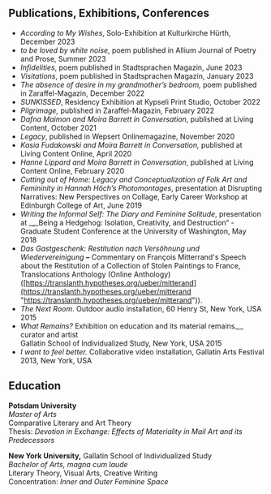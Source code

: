 
## Publications, Exhibitions, Conferences

* *According to My Wishes*, Solo-Exhibition at Kulturkirche Hürth, December 2023
* *to be loved by white noise*, poem published in Allium Journal of Poetry and Prose, Summer 2023
* *Infidelities*, poem published in Stadtsprachen Magazin, June 2023
* *Visitations*, poem published in Stadtsprachen Magazin, January 2023
* *The absence of desire in my grandmother’s bedroom,* poem published in Zaraffel-Magazin, December 2022
* *SUNKISSED*, Residency Exhibition at Kypseli Print Studio, October 2022
* *Pilgrimage,* published in Zaraffel-Magazin, February 2022
* *Dafna Maimon and Moira Barrett in Conversation*, published at Living Content, October 2021
* *Legacy*, published in Wepsert Onlinemagazine, November 2020
* *Kasia Fudakowski and Moira Barrett in Conversation,* published at Living Content Online, April 2020
* *Hanne Lippard and Moira Barrett in Conversation*, published at Living Content Online, February 2020
* *Cutting out of Home: Legacy and Conceptualization of Folk Art and Femininity in Hannah Höch’s Photomontages*, presentation at Disrupting Narratives: New Perspectives on Collage, Early Career Workshop at Edinburgh College of Art, June 2019
* *Writing the Informal Self: The Diary and Feminine Solitude*, presentation at \_„\_Being a Hedgehog: Isolation, Creativity, and Destruction“ - Graduate Student Conference at the University of Washington, May 2018
* *Das Gastgeschenk: Restitution nach Versöhnung und Wiedervereinigung* **–** Commentary on François Mitterrand's Speech about the Restitution of a Collection of Stolen Paintings to France, Translocations Anthology (Online Anthology) ([https://translanth.hypotheses.org/ueber/mitterand](https://translanth.hypotheses.org/ueber/mitterand "https://translanth.hypotheses.org/ueber/mitterand")).
* *The Next Room*. Outdoor audio installation, 60 Henry St, New York, USA 2015
* *What Remains?* Exhibition on education and its material remains\_,\_ curator and artist\
  Gallatin School of Individualized Study, New York, USA 2015
* *I want to feel better.* Collaborative video installation, Gallatin Arts Festival 2013, New York, USA

## Education

**Potsdam University**\
*Master of Arts*\
Comparative Literary and Art Theory\
Thesis: *Devotion in Exchange: Effects of Materiality in Mail Art and its Predecessors*

**New York University,** Gallatin School of Individualized Study\
*Bachelor of Arts, magna cum laude*\
Literary Theory, Visual Arts, Creative Writing\
Concentration: *Inner and Outer Feminine Space*
